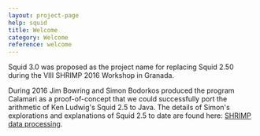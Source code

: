 ```yaml
---
layout: project-page
help: squid
title: Welcome
category: Welcome
reference: welcome
---
```

Squid 3.0 was proposed as the project name for replacing Squid 2.50 during the VIII SHRIMP 2016 Workshop in Granada.

During 2016 Jim Bowring and Simon Bodorkos produced the program Calamari as a proof-of-concept that we could 
successfully port the arithmetic of Ken Ludwig's Squid 2.5 to Java.  The details of Simon's explorations and
explanations of Squid 2.5 to date are found here:
<a href="https://github.com/CIRDLES/ET_Redux/wiki/Development-for-SHRIMP:-Intro">SHRIMP data processing</a>.
